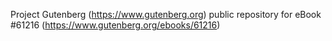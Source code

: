 Project Gutenberg (https://www.gutenberg.org) public repository for eBook #61216 (https://www.gutenberg.org/ebooks/61216)
